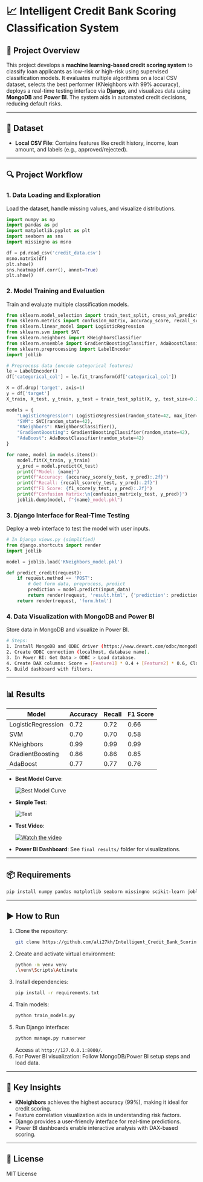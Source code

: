 # 📈 Intelligent Credit Bank Scoring Classification System

## 📌 Project Overview
This project develops a **machine learning-based credit scoring system** to classify loan applicants as low-risk or high-risk using supervised classification models. It evaluates multiple algorithms on a local CSV dataset, selects the best performer (KNeighbors with 99% accuracy), deploys a real-time testing interface via **Django**, and visualizes data using **MongoDB** and **Power BI**. The system aids in automated credit decisions, reducing default risks.

---

## 📂 Dataset
- **Local CSV File**: Contains features like credit history, income, loan amount, and labels (e.g., approved/rejected).

---

## 🔍 Project Workflow

### **1. Data Loading and Exploration**
Load the dataset, handle missing values, and visualize distributions.

```python
import numpy as np
import pandas as pd
import matplotlib.pyplot as plt
import seaborn as sns
import missingno as msno

df = pd.read_csv('credit_data.csv')
msno.matrix(df)
plt.show()
sns.heatmap(df.corr(), annot=True)
plt.show()
```

### **2. Model Training and Evaluation**
Train and evaluate multiple classification models.

```python
from sklearn.model_selection import train_test_split, cross_val_predict
from sklearn.metrics import confusion_matrix, accuracy_score, recall_score, f1_score
from sklearn.linear_model import LogisticRegression
from sklearn.svm import SVC
from sklearn.neighbors import KNeighborsClassifier
from sklearn.ensemble import GradientBoostingClassifier, AdaBoostClassifier
from sklearn.preprocessing import LabelEncoder
import joblib

# Preprocess data (encode categorical features)
le = LabelEncoder()
df['categorical_col'] = le.fit_transform(df['categorical_col'])

X = df.drop('target', axis=1)
y = df['target']
X_train, X_test, y_train, y_test = train_test_split(X, y, test_size=0.2, random_state=42)

models = {
    "LogisticRegression": LogisticRegression(random_state=42, max_iter=10000),
    "SVM": SVC(random_state=42),
    "KNeighbors": KNeighborsClassifier(),
    "GradientBoosting": GradientBoostingClassifier(random_state=42),
    "AdaBoost": AdaBoostClassifier(random_state=42)
}

for name, model in models.items():
    model.fit(X_train, y_train)
    y_pred = model.predict(X_test)
    print(f"Model: {name}")
    print(f"Accuracy: {accuracy_score(y_test, y_pred):.2f}")
    print(f"Recall: {recall_score(y_test, y_pred):.2f}")
    print(f"F1 Score: {f1_score(y_test, y_pred):.2f}")
    print(f"Confusion Matrix:\n{confusion_matrix(y_test, y_pred)}")
    joblib.dump(model, f"{name}_model.pkl")
```

### **3. Django Interface for Real-Time Testing**
Deploy a web interface to test the model with user inputs.

```python
# In Django views.py (simplified)
from django.shortcuts import render
import joblib

model = joblib.load('KNeighbors_model.pkl')

def predict_credit(request):
    if request.method == 'POST':
        # Get form data, preprocess, predict
        prediction = model.predict(input_data)
        return render(request, 'result.html', {'prediction': prediction})
    return render(request, 'form.html')
```

### **4. Data Visualization with MongoDB and Power BI**
Store data in MongoDB and visualize in Power BI.

```bash
# Steps:
1. Install MongoDB and ODBC driver (https://www.devart.com/odbc/mongodb/download.html).
2. Create ODBC connection (localhost, database name).
3. In Power BI: Get Data > ODBC > Load database.
4. Create DAX columns: Score = [Feature1] * 0.4 + [Feature2] * 0.6, Class = IF([Score] > 0.5, "Approved", "Rejected").
5. Build dashboard with filters.
```

---

## 📊 Results
| Model              | Accuracy | Recall | F1 Score |  
|--------------------|----------|--------|----------|
| LogisticRegression | 0.72     | 0.72   | 0.66     |
| SVM                | 0.70     | 0.70   | 0.58     |
| KNeighbors         | 0.99     | 0.99   | 0.99     |
| GradientBoosting   | 0.86     | 0.86   | 0.85     |
| AdaBoost           | 0.77     | 0.77   | 0.76     |

- **Best Model Curve**:

  ![Best Model Curve](curve.png)
  
- **Simple Test**:

   ![Test](test.png)
  
- **Test Video**:

  [![Watch the video](capture_interface.png)](model.mp4)
  
- **Power BI Dashboard**: See `final results/` folder for visualizations.

---

## 📦 Requirements
```bash
pip install numpy pandas matplotlib seaborn missingno scikit-learn joblib django
```

---

## ▶️ How to Run
1. Clone the repository:
   ```bash
   git clone https://github.com/ali27kh/Intelligent_Credit_Bank_Scoring_Classification_System.git
   ```
2. Create and activate virtual environment:
   ```bash
   python -m venv venv
   .\venv\Scripts\Activate
   ```
3. Install dependencies:
   ```bash
   pip install -r requirements.txt
   ```
4. Train models:
   ```bash
   python train_models.py
   ```
5. Run Django interface:
   ```bash
   python manage.py runserver
   ```
   Access at `http://127.0.0.1:8000/`.
6. For Power BI visualization: Follow MongoDB/Power BI setup steps and load data.

---

## 📌 Key Insights
- **KNeighbors** achieves the highest accuracy (99%), making it ideal for credit scoring.
- Feature correlation visualization aids in understanding risk factors.
- Django provides a user-friendly interface for real-time predictions.
- Power BI dashboards enable interactive analysis with DAX-based scoring.

---

## 📜 License
MIT License
